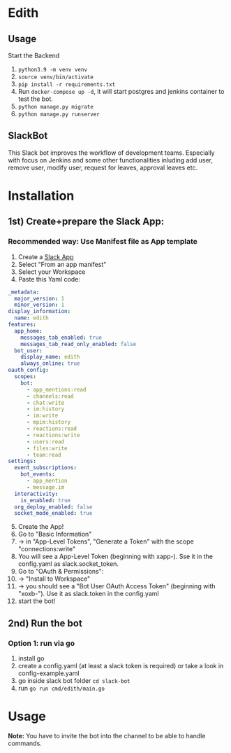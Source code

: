 # Edith

## Usage

Start the Backend

1. `python3.9 -m venv venv`
2. `source venv/bin/activate`
3. `pip install -r requirements.txt`
4. Run `docker-compose up -d`, it will start postgres and jenkins container to test the bot.
5. `python manage.py migrate`
6. `python manage.py runserver`

## SlackBot

This Slack bot improves the workflow of development teams. Especially with focus on Jenkins and some other functionalities inluding add user, remove user, modify user, request for leaves, approval leaves etc.

# Installation
## 1st) Create+prepare the Slack App:
### Recommended way: Use Manifest file as App template
1. Create a [Slack App](https://api.slack.com/apps?new_app=1)
2. Select "From an app manifest"
3. Select your Workspace
4. Paste this Yaml code:

```yaml
_metadata:
  major_version: 1
  minor_version: 1
display_information:
  name: edith
features:
  app_home:
    messages_tab_enabled: true
    messages_tab_read_only_enabled: false
  bot_user:
    display_name: edith
    always_online: true
oauth_config:
  scopes:
    bot:
      - app_mentions:read
      - channels:read
      - chat:write
      - im:history
      - im:write
      - mpim:history
      - reactions:read
      - reactions:write
      - users:read
      - files:write
      - team:read
settings:
  event_subscriptions:
    bot_events:
      - app_mention
      - message.im
  interactivity:
    is_enabled: true
  org_deploy_enabled: false
  socket_mode_enabled: true
```

5. Create the App!
6. Go to "Basic Information"
7. -> in "App-Level Tokens", "Generate a Token" with the scope "connections:write"
8. You will see a App-Level Token (beginning with xapp-). Sse it in the config.yaml as slack.socket_token.
9. Go to "OAuth & Permissions":
10. -> "Install to Workspace"
11. -> you should see a "Bot User OAuth Access Token" (beginning with "xoxb-"). Use it as slack.token in the config.yaml
12. start the bot!

## 2nd) Run the bot

### Option 1: run via go
1. install go
2. create a config.yaml (at least a slack token is required) or take a look in config-example.yaml
3. go inside slack bot folder `cd slack-bot`
4. run `go run cmd/edith/main.go`


# Usage
**Note:** You have to invite the bot into the channel to be able to handle commands.
